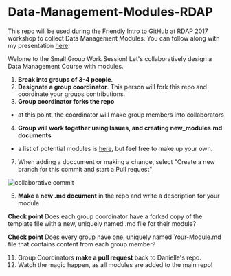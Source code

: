# Data-Management-Modules-RDAP
This repo will be used during the Friendly Intro to GitHub at RDAP 2017 workshop to collect Data Management Modules. You can follow along with my presentation [here](https://docs.google.com/presentation/d/1TrFqki9hXt0Aw9YcSACDWdVif2RI237hGkTdypxf3kI/edit?usp=sharing).

Welome to the Small Group Work Session!
Let's collaboratively design a Data Management Course with modules.   

1. **Break into groups of 3-4 people**.
2. **Designate a group coordinator**. This person will fork this repo and coordinate your groups contributions. 
3. **Group coordinator forks the repo** 
- at this point, the coordinator will make group members into collaborators
4. **Group will work together using Issues, and creating new_modules.md documents**
- a list of potential modules is [here](https://github.com/daniellecrobinson/Data-Management-Modules-RDAP/blob/master/Module-Topics.md), but feel free to make up your own.
7. When adding a doccument or making a change, select "Create a new branch for this commit and start a Pull request"

![collaborative commit](daniellecrobinson.github.com/Data-Management-Modules-RDAP/collab-pull-reg-screen-shot.png)

5. **Make a new .md document** in the repo and write a description for your module

**Check point** Does each group coordinator have a forked copy of the template file with a new, uniquely named .md file for their module?


**Check point** Does every group have one, uniquely named Your-Module.md file that contains content from each group member?

11. Group Coordinators **make a pull request** back to Danielle's repo. 
12. Watch the magic happen, as all modules are added to the main repo!

